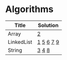 # Algorithms

|Title|Solution|   
|-----|--------|
|Array|[2](../../blob/master/2.TwoSum.js)|
|LinkedList|[1](../../blob/master/1.AddTwoNums.js)  [5](../../blob/master/5.MergeTwoSortedLists.js)  [6](../../blob/master/6.RemoveDuplicateSortedList.js)  [7](../../blob/master/7.RemoveNthNodeFromEndOfList.js)  [9](../../blob/master/9.RotateList.js)|
|String|[3](../../blob/master/3.LongestPalindromicSubstr.js)  [4](../../blob/master/4.LongestSubstrNoRepeatCharacters.js)  [8](../../blob/master/8.ReverseInteger.js)|
